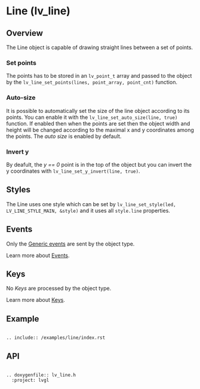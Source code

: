 # Line (lv_line)

## Overview

The Line object is capable of drawing straight lines between a set of points.

### Set points 
The points has to be stored in an `lv_point_t` array and passed to the object by the `lv_line_set_points(lines, point_array, point_cnt)` function. 

### Auto-size
It is possible to automatically set the size of the line object according to its points. 
You can enable it with the `lv_line_set_auto_size(line, true)` function. 
If enabled then when the points are set then the object width and height will be changed according to the maximal x and y coordinates among the points. The *auto size* is enabled by default.

### Invert y
By deafult, the *y == 0* point is in the top of the object but you can invert the y coordinates with `lv_line_set_y_invert(line, true)`. 

## Styles

The Line uses one style which can be set by `lv_line_set_style(led, LV_LINE_STYLE_MAIN, &style)` and it uses all `style.line` properties.

## Events
Only the [Generic events](/overview/event.html#generic-events) are sent by the object type.

Learn more about [Events](/overview/event).

## Keys
No *Keys* are processed by the object type.

Learn more about [Keys](/overview/indev).

## Example

```eval_rst

.. include:: /examples/line/index.rst

```

## API 

```eval_rst

.. doxygenfile:: lv_line.h
  :project: lvgl
        
```
